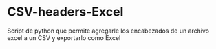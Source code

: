 # CSV-headers-Excel
Script de python que permite agregarle los encabezados de un archivo excel a un CSV y exportarlo como Excel
